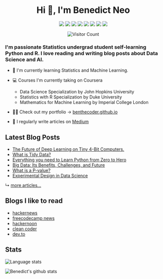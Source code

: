 <h1 align="center">Hi 👋, I'm Benedict Neo</h1>

<p align="center">
  <a href="https://medium.com/@benthecoder07"><img src="https://img.shields.io/badge/Medium-12100E?style=for-the-badge&logo=medium&logoColor=white" /></a>
  <a href="https://dev.to/benthecoder1"><img src="https://img.shields.io/badge/DEV.TO-%230A0A0A.svg?&style=for-the-badge&logo=dev-dot-to&logoColor=white" /></a>
  <a href="https://hackernoon.com/u/benthecoder"><img src="https://img.shields.io/badge/hackernoon-00FA9A?style=for-the-badge&logo=hackernoon" /></a>
  <a href="https://twitter.com/benthecoder1"><img src="https://img.shields.io/badge/Twitter-1DA1F2?style=for-the-badge&logo=twitter&logoColor=white" /></a>
  <a href="https://www.linkedin.com/in/benedictneo"><img src="https://img.shields.io/badge/LinkedIn-0077B5?style=for-the-badge&logo=linkedin&logoColor=white" /></a>
  <a href="https://rpubs.com/benthecoder"><img src="https://img.shields.io/badge/rpubs-3687C7?style=for-the-badge&logo=R&logoColor=white" /></a>
  <a href="https://www.kaggle.com/benthecoder"><img src="https://img.shields.io/badge/Kaggle-1DA1F2?style=for-the-badge&logo=Kaggle&logoColor=white" /></a>
  <a href="mailto:benthecoder07@gmail.com"><img src="https://img.shields.io/badge/Gmail-D14836?style=for-the-badge&logo=gmail&logoColor=white" /></a>
</p>

<p align="center"> 
	<img src="https://profile-counter.glitch.me/{benthecoder}/count.svg" alt="Visitor Count" /> 
</p>

### I'm passionate Statistics undergrad student self-learning Python and R. I love reading and writing blog posts about Data Science and AI.

- 🌱 I'm currently learning Statistics and Machine Learning.

- 💻 Courses I'm currently taking on Coursera 

	- Data Science Specialization by John Hopkins University
	- Statistics with R Specialization by Duke University
	- Mathematics for Machine Learning by Imperial College London

- 👨‍💻 Check out my portfolio -> [benthecoder.github.io](https://benthecoder.github.io)

- 📝 I regularly write articles on [Medium](https://medium.com/@benthecoder07)



## Latest Blog Posts

<!-- BLOG-POST-LIST:START -->
- [The Future of Deep Learning on Tiny 4-Bit Computers.](https://towardsdatascience.com/training-neural-networks-on-smartphones-9d063a37be34?source=rss-9a24cc840494------2)
- [What is Tidy Data?](https://towardsdatascience.com/what-is-tidy-data-d58bb9ad2458?source=rss-9a24cc840494------2)
- [Everything you need to Learn Python from Zero to Hero](https://towardsdatascience.com/everything-you-need-to-learn-python-from-zero-to-hero-3dc950cb1b4c?source=rss-9a24cc840494------2)
- [Big Data: Its Benefits, Challenges, and Future](https://towardsdatascience.com/big-data-its-benefits-challenges-and-future-6fddd69ab927?source=rss-9a24cc840494------2)
- [What is a P-value?](https://towardsdatascience.com/what-is-a-p-value-2cd0b1898e6f?source=rss-9a24cc840494------2)
- [Experimental Design in Data Science](https://towardsdatascience.com/designing-experiments-in-data-science-23360d2ddf84?source=rss-9a24cc840494------2)
<!-- BLOG-POST-LIST:END -->

↳ [more articles...](https://medium.com/@benthecoder07)

## Blogs I like to read
* [hackernews](https://news.ycombinator.com)
* [freecodecamp news](https://www.freecodecamp.org/news/)
* [hackernoon](https://hackernoon.com)
* [clean coder](https://blog.cleancoder.com)
* [dev.to](https://dev.to/t/news)

## Stats

![Language stats](https://github-readme-stats.vercel.app/api/top-langs/?username=benthecoder&layout=compact&title_color=ffffff&text_color=c9cacc&icon_color=2bbc8a&bg_color=1d1f21&hide_border=TRUE)

![Benedict's github stats](https://github-readme-stats.vercel.app/api?username=benthecoder&count_private=true&show_icons=true&theme=midnight-purple&hide_rank=false&hide_border=TRUE)

<!--
<details>
  <summary>:zap: GitHub and Language Stats</summary>

  <img align="left" alt="Benedict's Language stats" src="https://github-readme-stats.vercel.app/api/top-langs/?username=benthecoder&layout=compact" />

  <img align="left" alt="Benedict's github stats" src="https://github-readme-stats.vercel.app/api?username=benthecoder&count_private=true&show_icons=true&theme=midnight-purple&hide_rank=false" />

</details>

Resources
Icons: https://simpleicons.org/
GitHub Stats: https://github.com/anuraghazra/github-readme-stats 
Emojis: https://emojipedia.org/emoji/
HTML Emojis: https://www.fileformat.info/index.htm 
Shields: https://shields.io/ 
Awesome GitHub Profile README: https://github.com/abhisheknaiidu/awesome-github-profile-readme 
-->
